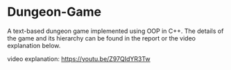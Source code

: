 # Dungeon-Game
A text-based dungeon game implemented using OOP in C++.
The details of the game and its hierarchy can be found in the report or the video explanation below.

video explanation: <https://youtu.be/Z97QIdYR3Tw>
